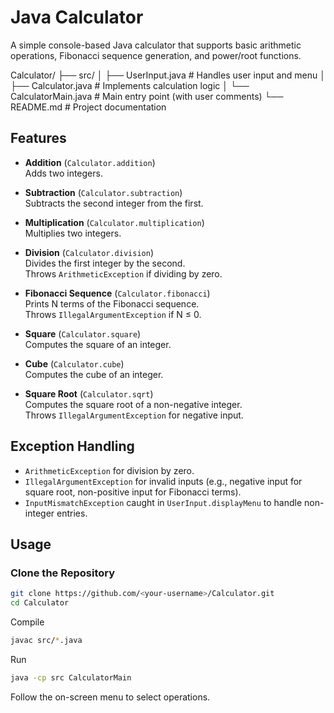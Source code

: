 # Java Calculator

A simple console-based Java calculator that supports basic arithmetic operations, Fibonacci sequence generation, and power/root functions.

Calculator/
├── src/
│   ├── UserInput.java      # Handles user input and menu
│   ├── Calculator.java     # Implements calculation logic
│   └── CalculatorMain.java # Main entry point (with user comments)
└── README.md               # Project documentation



## Features

- **Addition** (`Calculator.addition`)  
  Adds two integers.

- **Subtraction** (`Calculator.subtraction`)  
  Subtracts the second integer from the first.

- **Multiplication** (`Calculator.multiplication`)  
  Multiplies two integers.

- **Division** (`Calculator.division`)  
  Divides the first integer by the second.  
  Throws `ArithmeticException` if dividing by zero.

- **Fibonacci Sequence** (`Calculator.fibonacci`)  
  Prints N terms of the Fibonacci sequence.  
  Throws `IllegalArgumentException` if N ≤ 0.

- **Square** (`Calculator.square`)  
  Computes the square of an integer.

- **Cube** (`Calculator.cube`)  
  Computes the cube of an integer.

- **Square Root** (`Calculator.sqrt`)  
  Computes the square root of a non-negative integer.  
  Throws `IllegalArgumentException` for negative input.

## Exception Handling

- `ArithmeticException` for division by zero.
- `IllegalArgumentException` for invalid inputs (e.g., negative input for square root, non-positive input for Fibonacci terms).
- `InputMismatchException` caught in `UserInput.displayMenu` to handle non-integer entries.

## Usage

### Clone the Repository
```bash
git clone https://github.com/<your-username>/Calculator.git
cd Calculator
```


Compile
```bash
javac src/*.java
```
Run
```bash
java -cp src CalculatorMain
```
Follow the on-screen menu to select operations.

